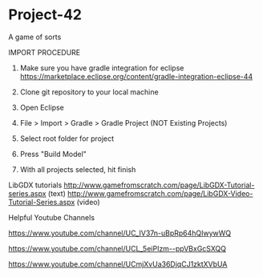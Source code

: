 # Project-42
A game of sorts

IMPORT PROCEDURE

1. Make sure you have gradle integration for eclipse https://marketplace.eclipse.org/content/gradle-integration-eclipse-44

2. Clone git repository to your local machine

3. Open Eclipse

4. File > Import > Gradle > Gradle Project (NOT Existing Projects)

5. Select root folder for project

6. Press "Build Model"

7. With all projects selected, hit finish

LibGDX tutorials
http://www.gamefromscratch.com/page/LibGDX-Tutorial-series.aspx (text)
http://www.gamefromscratch.com/page/LibGDX-Video-Tutorial-Series.aspx (video)

Helpful Youtube Channels

https://www.youtube.com/channel/UC_IV37n-uBpRp64hQIwywWQ

https://www.youtube.com/channel/UCL_5eiPIzm--ppVBxGcSXQQ

https://www.youtube.com/channel/UCmjXvUa36DjqCJ1zktXVbUA
